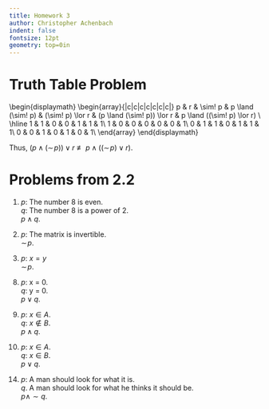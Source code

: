 ```yaml
---
title: Homework 3
author: Christopher Achenbach
indent: false
fontsize: 12pt
geometry: top=0in
---
```


# Truth Table Problem

\begin{displaymath}
\begin{array}{|c|c|c|c|c|c|c|}
p & r & \sim\! p 
& p \land (\sim\! p)
& (\sim\! p) \lor r 
& (p \land (\sim\! p)) \lor r
& p \land ((\sim\! p) \lor r) \\
\hline
1 & 1 & 0 & 0 & 1 & 1 & 1\\
1 & 0 & 0 & 0 & 0 & 0 & 1\\
0 & 1 & 1 & 0 & 1 & 1 & 1\\
0 & 0 & 1 & 0 & 1 & 0 & 1\\
\end{array}
\end{displaymath}

Thus, $(p \land (\sim\! p)) \lor r  \  \not\equiv  \  p \land ((\sim\! p) \lor r)$.

# Problems from 2.2

1.
    $p$: The number 8 is even. \
    $q$: The  number 8 is a power of 2. \
    $p \land q$.

2.
    $p$: The matrix is invertible. \
    $\sim\! p$.

3.
    $p$: $x = y$ \
    $\sim\! p$.

<!-- -->

8.
    $p$: x = 0. \
    $q$: y = 0. \
    $p \lor q$. 

9.
    $p$: $x \in A$. \
    $q$: $x \not\in B$. \
    $p \land q$. 

10. 
    $p$: $x \in A$. \
    $q$: $x \in B$. \
    $p \lor q$.

<!-- -->

14. 
    $p$: A man should look for what it is. \
    $q$. A man should look for what he thinks it should be. \
    $p  \land {\sim} q$.